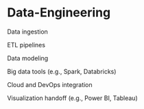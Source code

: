 # Data-Engineering

Data ingestion

ETL pipelines

Data modeling

Big data tools (e.g., Spark, Databricks)

Cloud and DevOps integration

Visualization handoff (e.g., Power BI, Tableau)

